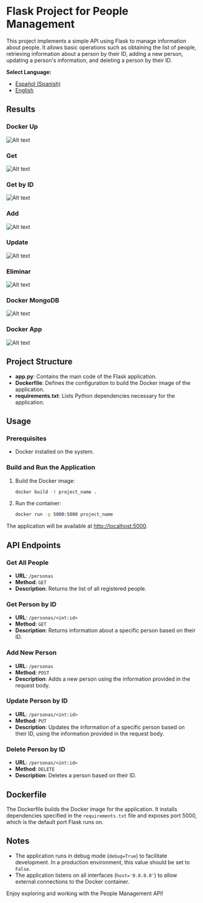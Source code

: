 # Flask Project for People Management

This project implements a simple API using Flask to manage information about people. It allows basic operations such as obtaining the list of people, retrieving information about a person by their ID, adding a new person, updating a person's information, and deleting a person by their ID.


**Select Language:**
- [Español (Spanish)](README-es.md)
- [English](README.md)

## Results
### Docker Up 
![Alt text](docs/up%20docker.PNG) 
### Get  
![Alt text](docs/obtener.PNG) 
### Get by ID
![Alt text](docs/id.PNG) 
### Add   
![Alt text](docs/post.PNG) 
### Update 
![Alt text](docs/actualizar.PNG) 
### Eliminar 
![Alt text](docs/delete.PNG) 
### Docker MongoDB 
![Alt text](docs/docker%20mongo.PNG) 
### Docker App 
![Alt text](docs/docker%20app.PNG) 


## Project Structure

- **app.py**: Contains the main code of the Flask application.
- **Dockerfile**: Defines the configuration to build the Docker image of the application.
- **requirements.txt**: Lists Python dependencies necessary for the application.

## Usage

### Prerequisites

- Docker installed on the system.

### Build and Run the Application

1. Build the Docker image:

   ```bash
   docker build -t project_name .
   ```

2. Run the container:

   ```bash
   docker run -p 5000:5000 project_name
   ```

The application will be available at [http://localhost:5000](http://localhost:5000).

## API Endpoints

### Get All People

- **URL**: `/personas`
- **Method**: `GET`
- **Description**: Returns the list of all registered people.

### Get Person by ID

- **URL**: `/personas/<int:id>`
- **Method**: `GET`
- **Description**: Returns information about a specific person based on their ID.

### Add New Person

- **URL**: `/personas`
- **Method**: `POST`
- **Description**: Adds a new person using the information provided in the request body.

### Update Person by ID

- **URL**: `/personas/<int:id>`
- **Method**: `PUT`
- **Description**: Updates the information of a specific person based on their ID, using the information provided in the request body.

### Delete Person by ID

- **URL**: `/personas/<int:id>`
- **Method**: `DELETE`
- **Description**: Deletes a person based on their ID.

## Dockerfile

The Dockerfile builds the Docker image for the application. It installs dependencies specified in the `requirements.txt` file and exposes port 5000, which is the default port Flask runs on.

## Notes

- The application runs in debug mode (`debug=True`) to facilitate development. In a production environment, this value should be set to `False`.
- The application listens on all interfaces (`host='0.0.0.0'`) to allow external connections to the Docker container.

Enjoy exploring and working with the People Management API!
